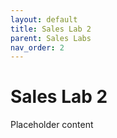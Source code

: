 ```yaml
---
layout: default
title: Sales Lab 2
parent: Sales Labs
nav_order: 2
---
```


# Sales Lab 2
Placeholder content
